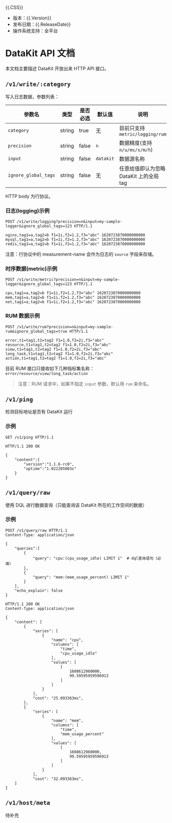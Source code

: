 {{.CSS}}

- 版本：{{.Version}}
- 发布日期：{{.ReleaseDate}}
- 操作系统支持：全平台

# DataKit API 文档

本文档主要描述 DataKit 开放出来 HTTP API 接口。

## `/v1/write/:category`


写入日志数据，参数列表：

| 参数名               | 类型   | 是否必选 | 默认值    | 说明                                    |
| -----                | ----   | -------  | ----      | -----                                   |
| `category`           | string | true     | 无        | 目前只支持 `metric/logging/rum`         |
| `precision`          | string | false    | `n`       | 数据精度(支持 `n/u/ms/s/m/h`)           |
| `input`              | string | false    | `datakit` | 数据源名称                              |
| `ignore_global_tags` | string | false    | 无        | 任意给值即认为忽略 DataKit 上的全局 tag |

HTTP body 为行协议。

### 日志(logging)示例

```http
POST /v1/write/logging?precision=n&input=my-sample-logger&ignore_global_tags=123 HTTP/1.1

nginx,tag1=a,tag2=b f1=1i,f2=1.2,f3="abc" 1620723870000000000
mysql,tag1=a,tag2=b f1=1i,f2=1.2,f3="abc" 1620723870000000000
redis,tag1=a,tag2=b f1=1i,f2=1.2,f3="abc" 1620723870000000000
```

注意：行协议中的 measurement-name 会作为日志的 `source` 字段来存储。

### 时序数据(metric)示例

```http
POST /v1/write/metric?precision=n&input=my-sample-logger&ignore_global_tags=123 HTTP/1.1

cpu,tag1=a,tag2=b f1=1i,f2=1.2,f3="abc" 1620723870000000000
mem,tag1=a,tag2=b f1=1i,f2=1.2,f3="abc" 1620723870000000000
net,tag1=a,tag2=b f1=1i,f2=1.2,f3="abc" 1620723870000000000
```

### RUM 数据示例

```http
POST /v1/write/rum?precision=n&input=my-sample-rum&ignore_global_tags=true HTTP/1.1

error,t1=tag1,t2=tag2 f1=1.0,f2=2i,f3="abc"
resource,t1=tag1,t2=tag2 f1=1.0,f2=2i,f3="abc"
view,t1=tag1,t2=tag2 f1=1.0,f2=2i,f3="abc"
long_task,t1=tag1,t2=tag2 f1=1.0,f2=2i,f3="abc"
action,t1=tag1,t2=tag2 f1=1.0,f2=2i,f3="abc"
```

目前 RUM 接口只接收如下几种指标集名称：`error/resource/view/long_task/action`

> 注意：RUM 请求中，如果不指定 `input` 参数，默认用 `rum` 来命名。

## `/v1/ping`

检测目标地址是否有 DataKit 运行

### 示例

```http
GET /v1/ping HTTP/1.1

HTTP/1.1 200 OK

{
	"content":{
		"version":"1.1.6-rc0",
		"uptime":"1.022205003s"
	}
}
```

## `/v1/query/raw`

使用 DQL 进行数据查询（只能查询该 DataKit 所在的工作空间的数据）

### 示例

```http
POST /v1/query/raw HTTP/1.1
Content-Type: application/json

{
    "queries":[
        {
            "query": "cpu:(cpu_usage_idle) LIMIT 1"  # dql查询语句（必填）
        },
        {
            "query": "mem:(mem_usage_percent) LIMIT 1"
        }
    ],
    "echo_explain": false
}

HTTP/1.1 200 OK
Content-Type: application/json

{
    "content": [
        {
            "series": [
                {
                    "name": "cpu",
                    "columns": [
                        "time",
                        "cpu_usage_idle"
                    ],
                    "values": [
                        [
                            1608612960000,
                            99.59595959596913
                        ]
                    ]
                }
            ],
            "cost": "25.093363ms",
        },
        {
            "series": [
                {
                    "name": "mem",
                    "columns": [
                        "time",
                        "mem_usage_percent"
                    ],
                    "values": [
                        [
                            1608612960000,
                            99.59595959596913
                        ]
                    ]
                }
            ],
            "cost": "32.093363ms",
    ]
}
```

## `/v1/host/meta`

待补充
